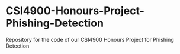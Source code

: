 # CSI4900-Honours-Project-Phishing-Detection
Repository for the code of our CSI4900 Honours Project for Phishing Detection
